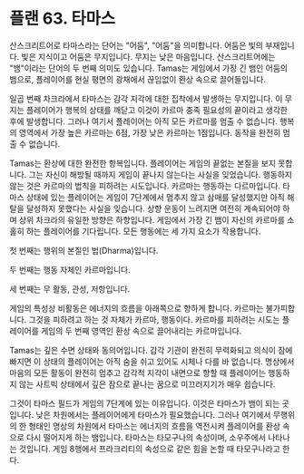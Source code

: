 # 플랜 63. 타마스

산스크리트어로 타마스라는 단어는 "어둠", "어둠"을 의미합니다. 어둠은 빛의 부재입니다. 빛은 지식이고 어둠은 무지입니다. 무지는 낮은 마음입니다. 산스크리트어에는 "뱀"이라는 단어의 두 번째 의미도 있습니다. Tamas는 게임에서 가장 긴 뱀인 어둠의 뱀으로, 플레이어를 현실 평면의 광채에서 끊임없이 환상 속으로 끌어들입니다.

일곱 번째 차크라에서 타마스는 감각 지각에 대한 집착에서 발생하는 무지입니다. 이 무지는 플레이어가 행복의 상태를 깨닫고 이것이 카르마 충족 필요성의 끝이라고 생각한 후에 발생합니다. 그러나 여기서 플레이어는 아직 모든 카르마를 멈출 수 없습니다. 행복의 영역에서 가장 높은 카르마는 6점, 가장 낮은 카르마는 1점입니다. 동작을 완전히 멈출 수 없습니다.

Tamas는 환상에 대한 완전한 항복입니다. 플레이어는 게임의 끝없는 본질을 보지 못합니다. 그는 자신이 해방될 때까지 게임이 끝나지 않는다는 사실을 잊었습니다. 행동하지 않는 것은 카르마의 법칙을 피하려는 시도입니다. 카르마는 행동하는 다르마입니다. 타마스 상태에 있는 플레이어는 게임이 7단계에서 멈추지 않고 삼매를 달성했지만 아직 해탈을 달성하지 못했다는 사실을 잊습니다. 상향 운동이 느려지면 여전히 계속되어야 하며 상위 차크라의 유일한 방향은 하향입니다. 게임에서 가장 긴 뱀이 자신의 카르마를 소홀히 하는 플레이어를 기다립니다. 모든 행동에는 세 가지 요소가 작용합니다.

첫 번째는 행위의 본질인 법(Dharma)입니다.

두 번째는 행동 자체인 카르마입니다.

세 번째는 무 활동, 관성, 저항입니다.

게임의 특성상 비활동은 에너지의 흐름을 아래쪽으로 향하게 합니다. 카르마는 불가피합니다. 그것을 피하려고 하는 것 자체가 카르마, 행동이다. 카르마를 피하려는 시도는 플레이어를 게임의 두 번째 영역인 환상 속으로 끌어내리는 카르마입니다.

Tamas는 깊은 수면 상태와 동의어입니다. 감각 기관이 완전히 무력화되고 의식이 잠에 빠지면 이 상태의 플레이어는 아직 숨을 쉬고 있어도 시체나 다를 바 없습니다. 명상에서 마음의 모든 활동이 완전히 멈추고 감각적 지각이 내면으로 향할 때 플레이어는 행동하지 않는 사트빅 상태에서 깊은 잠으로 끝나는 꿈으로 미끄러지기가 매우 쉽습니다.

그것이 타마스 필드가 게임의 7단계에 있는 이유입니다. 이것은 타마스가 뱀이 되는 곳입니다. 낮은 차원에서는 플레이어에게 타마스가 필요했습니다. 그러나 여기에서 무행위의 한 형태인 명상의 차원에서 타마스는 에너지의 흐름을 역전시켜 플레이어를 환상 속으로 다시 떨어지게 하는 뱀입니다. 타마스는 타모구나의 속성이며, 소우주에서 나타나는 것입니다. 게임 8행에서 프라크리티의 속성으로 같은 힘을 논할 때 타모구나라고 한다.
